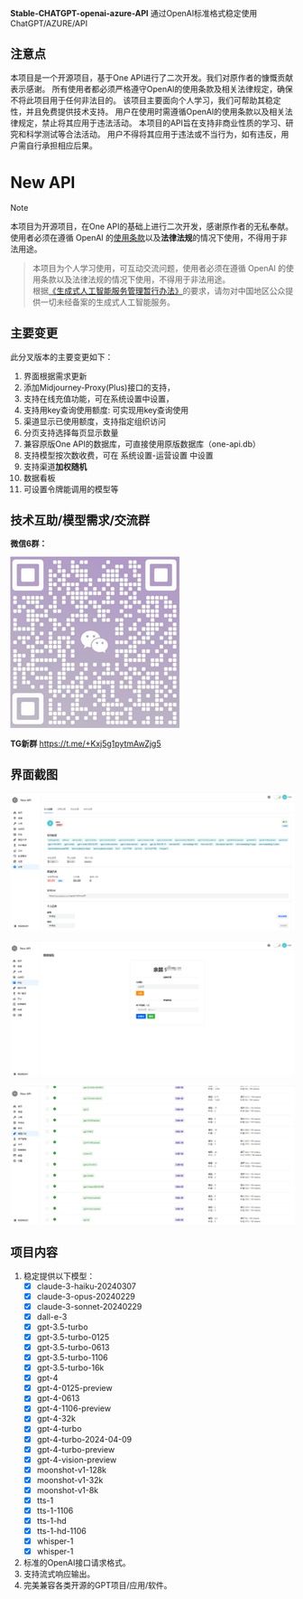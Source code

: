 **Stable-CHATGPT-openai-azure-API**
通过OpenAI标准格式稳定使用ChatGPT/AZURE/API
## 注意点
本项目是一个开源项目，基于One API进行了二次开发。我们对原作者的慷慨贡献表示感谢。
所有使用者都必须严格遵守OpenAI的使用条款及相关法律规定，确保不将此项目用于任何非法目的。
该项目主要面向个人学习，我们可帮助其稳定性，并且免费提供技术支持。
用户在使用时需遵循OpenAI的使用条款以及相关法律规定，禁止将其应用于违法活动。
本项目的API旨在支持非商业性质的学习、研究和科学测试等合法活动。
用户不得将其应用于违法或不当行为，如有违反，用户需自行承担相应后果。
# New API

> [!NOTE]
> 本项目为开源项目，在One API的基础上进行二次开发，感谢原作者的无私奉献。 
> 使用者必须在遵循 OpenAI 的[使用条款](https://openai.com/policies/terms-of-use)以及**法律法规**的情况下使用，不得用于非法用途。

> 本项目为个人学习使用，可互动交流问题，使用者必须在遵循 OpenAI 的使用条款以及法律法规的情况下使用，不得用于非法用途。  
> 根据[《生成式人工智能服务管理暂行办法》](http://www.cac.gov.cn/2023-07/13/c_1690898327029107.htm)的要求，请勿对中国地区公众提供一切未经备案的生成式人工智能服务。



## 主要变更
此分叉版本的主要变更如下：

1. 界面根据需求更新
2. 添加Midjourney-Proxy(Plus)接口的支持，
3. 支持在线充值功能，可在系统设置中设置，
4. 支持用key查询使用额度:
   可实现用key查询使用
5. 渠道显示已使用额度，支持指定组织访问
6. 分页支持选择每页显示数量
7. 兼容原版One API的数据库，可直接使用原版数据库（one-api.db）
8. 支持模型按次数收费，可在 系统设置-运营设置 中设置
9. 支持渠道**加权随机**
10. 数据看板
11. 可设置令牌能调用的模型等
## 技术互助/模型需求/交流群
**微信6群：**

<img src="https://github.com/fdafadfd45/Stable-Azure-OpenAI-chatgpt-API-Key/blob/main/1720770759463.jpg" width="300">


**TG新群**
https://t.me/+Kxj5g1pytmAwZjg5

## 界面截图
 ![image](https://github.com/fdafadfd45/Stable-Azure-OpenAI-chatgpt-API-Key/blob/main/120240712161545.png) 
 
 ![image](https://github.com/fdafadfd45/Stable-Azure-OpenAI-chatgpt-API-Key/blob/main/2220240712161606.png)  
 
 ![image](https://github.com/fdafadfd45/Stable-Azure-OpenAI-chatgpt-API-Key/blob/main/33330240712161615.png)  
## 项目内容
1. 稳定提供以下模型：
   + [x] claude-3-haiku-20240307
   + [x] claude-3-opus-20240229
   + [x] claude-3-sonnet-20240229
   + [x] dall-e-3
   + [x] gpt-3.5-turbo 
   + [x] gpt-3.5-turbo-0125
   + [x] gpt-3.5-turbo-0613
   + [x] gpt-3.5-turbo-1106
   + [x] gpt-3.5-turbo-16k
   + [x] gpt-4
   + [x] gpt-4-0125-preview
   + [x] gpt-4-0613
   + [x] gpt-4-1106-preview
   + [x] gpt-4-32k
   + [x] gpt-4-turbo
   + [x] gpt-4-turbo-2024-04-09
   + [x] gpt-4-turbo-preview
   + [x] gpt-4-vision-preview
   + [x] moonshot-v1-128k
   + [x] moonshot-v1-32k
   + [x] moonshot-v1-8k
   + [x] tts-1
   + [x] tts-1-1106
   + [x] tts-1-hd
   + [x] tts-1-hd-1106
   + [x] whisper-1
   + [x] whisper-1
3. 标准的OpenAI接口请求格式。
4. 支持流式响应输出。
5. 完美兼容各类开源的GPT项目/应用/软件。



